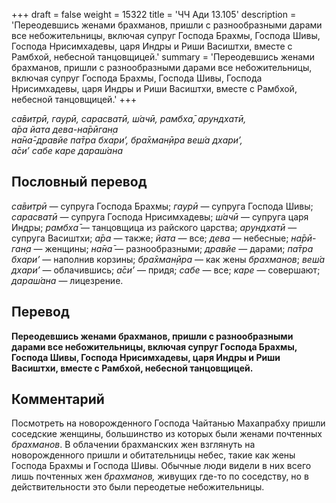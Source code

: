 +++
draft = false
weight = 15322
title = 'ЧЧ Ади 13.105'
description = 'Переодевшись женами брахманов, пришли с разнообразными дарами все небожительницы, включая супруг Господа Брахмы, Господа Шивы, Господа Нрисимхадевы, царя Индры и Риши Васиштхи, вместе с Рамбхой, небесной танцовщицей.'
summary = 'Переодевшись женами брахманов, пришли с разнообразными дарами все небожительницы, включая супруг Господа Брахмы, Господа Шивы, Господа Нрисимхадевы, царя Индры и Риши Васиштхи, вместе с Рамбхой, небесной танцовщицей.'
+++

_са̄витрӣ, гаурӣ, сарасватӣ, ш́ачӣ, рамбха̄, арундхатӣ,  
а̄ра йата дева-на̄рӣган̣а  
на̄на̄-дравйе па̄тра бхари’, бра̄хман̣ӣра веш́а дхари’,  
а̄си’ сабе каре дараш́ана_

## Пословный перевод

_са̄витрӣ_ — супруга Господа Брахмы; _гаурӣ_ — супруга Господа Шивы; _сарасватӣ_ — супруга Господа Нрисимхадевы; _ш́ачӣ_ — супруга царя Индры; _рамбха̄_ — танцовщица из райского царства; _арундхатӣ_ — супруга Васиштхи; _а̄ра_ — также; _йата_ — все; _дева_ — небесные; _на̄рӣ_\-_ган̣а_ — женщины; _на̄на̄_ — разнообразными; _дравйе_ — дарами; _па̄тра_ _бхари’_ — наполнив корзины; _бра̄хман̣ӣра_ — как жены _брахманов_; _веш́а_ _дхари’_ — облачившись; _а̄си’_ — придя; _сабе_ — все; _каре_ — совершают; _дараш́ана_ — лицезрение.

## Перевод

**Переодевшись женами брахманов, пришли с разнообразными дарами все небожительницы, включая супруг Господа Брахмы, Господа Шивы, Господа Нрисимхадевы, царя Индры и Риши Васиштхи, вместе с Рамбхой, небесной танцовщицей.**

## Комментарий

Посмотреть на новорожденного Господа Чайтанью Махапрабху пришли соседские женщины, большинство из которых были женами почтенных _брахманов_. В облачении брахманских жен взглянуть на новорожденного пришли и обитательницы небес, такие как жены Господа Брахмы и Господа Шивы. Обычные люди видели в них всего лишь почтенных жен _брахманов,_ живущих где-то по соседству, но в действительности это были переодетые небожительницы.
